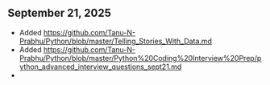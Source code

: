 ## September 21, 2025
- Added https://github.com/Tanu-N-Prabhu/Python/blob/master/Telling_Stories_With_Data.md
- Added https://github.com/Tanu-N-Prabhu/Python/blob/master/Python%20Coding%20Interview%20Prep/python_advanced_interview_questions_sept21.md
- 
